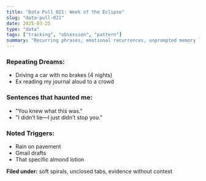 ```yaml
---
title: "Data Pull 021: Week of the Eclipse"
slug: "data-pull-021"
date: 2025-03-25
type: "data"
tags: ["tracking", "obsession", "pattern"]
summary: "Recurring phrases, emotional recurrences, unprompted memory loops."
---
```


### Repeating Dreams:
- Driving a car with no brakes (4 nights)
- Ex reading my journal aloud to a crowd

### Sentences that haunted me:
- "You knew what this was."
- "I didn’t lie—I just didn’t stop you."

### Noted Triggers:
- Rain on pavement
- Gmail drafts
- That specific almond lotion

**Filed under:** soft spirals, unclosed tabs, evidence without context
